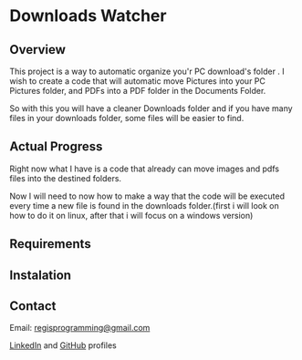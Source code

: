 # Downloads Watcher

## Overview 
  This project is a way to automatic organize you'r PC download's folder .
  I wish to create a code that will automatic move Pictures into your PC Pictures folder, and PDFs into
  a PDF folder in the Documents Folder.

  So with this you will have a cleaner Downloads folder and if you have many files in your downloads folder, some files will be easier to find.

## Actual Progress
Right now what I have is a code that already can move images and pdfs files into the destined folders.

Now I will need to now how to make a way that the code will be executed every time a new file is found in the downloads folder.(first i will look on how to do it on linux, after that i will focus on a windows version)

## Requirements

## Instalation

## Contact
Email: regisprogramming@gmail.com

[LinkedIn](https://www.linkedin.com/in/regissfaria/) and [GitHub](https://github.com/regisfaria) profiles